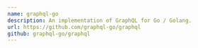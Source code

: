 ```yaml
---
name: graphql-go
description: An implementation of GraphQL for Go / Golang.
url: https://github.com/graphql-go/graphql
github: graphql-go/graphql
---
```

